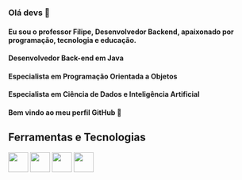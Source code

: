 ### Olá devs 👋

#### Eu sou o professor Filipe, Desenvolvedor Backend, apaixonado por programação, tecnologia e educação.

#### Desenvolvedor Back-end em Java

#### Especialista em Programação Orientada a Objetos

#### Especialista em Ciência de Dados e Inteligência Artificial

#### Bem vindo ao meu perfil GitHub 👋

<!--
**dacasfilipe/dacasfilipe** is a ✨ _special_ ✨ repository because its `README.md` (this file) appears on your GitHub profile.

Here are some ideas to get you started:

- 🔭 I’m currently working on ...
- 🌱 I’m currently learning ...
- 👯 I’m looking to collaborate on ...
- 🤔 I’m looking for help with ...
- 💬 Ask me about ...
- 📫 How to reach me: ...
- 😄 Pronouns: ...
- ⚡ Fun fact: ...
-->

## Ferramentas e Tecnologias
<img src="https://cdn.jsdelivr.net/gh/devicons/devicon/icons/javascript/javascript-plain.svg" width="40" height="40"/> <img src="https://cdn.jsdelivr.net/gh/devicons/devicon/icons/java/java-original.svg" width="40" height="40"/> <img src="https://cdn.jsdelivr.net/gh/devicons/devicon/icons/html5/html5-original-wordmark.svg" width="40" height="40" /> <img src="https://cdn.jsdelivr.net/gh/devicons/devicon/icons/python/python-original.svg" width="40" height="40" />


          
          

          
          
          

